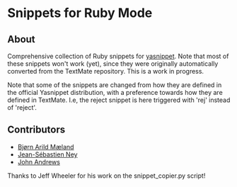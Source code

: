 # Snippets for Ruby Mode

## About

Comprehensive collection of Ruby snippets for
[yasnippet](http://code.google.com/p/yasnippet/ "yasnippet - Google Code"). Note
that most of these snippets won't work (yet), since they were originally
automatically converted from the TextMate repository. This is a work in
progress.

Note that some of the snippets are changed from how they are defined in the
official Yasnippet distribution, with a preference towards how they are defined
in TextMate. I.e, the reject snippet is here triggered with 'rej' instead of
'reject'.

## Contributors

* [Bjørn Arild Mæland](http://github.com/Chrononaut)
* [Jean-Sébastien Ney](http://github.com/jney)
* [John Andrews](http://github.com/jxa)

Thanks to Jeff Wheeler for his work on the snippet_copier.py script!
